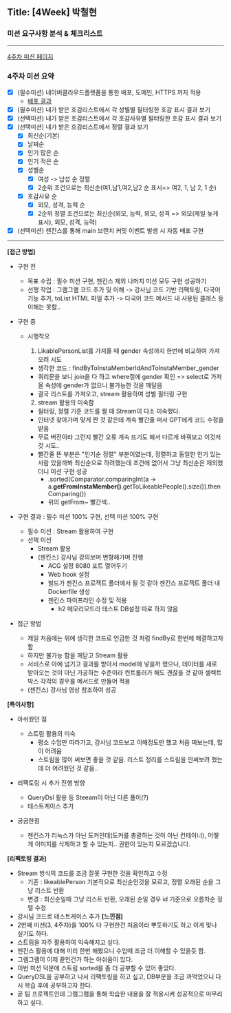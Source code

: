 ## Title: [4Week] 박철현

### 미션 요구사항 분석 & 체크리스트

---
[4주차 미션 페이지](https://wiken.io/ken/12201#4주차)

### 4주차 미션 요약
- [x] (필수미션) 네이버클라우드플랫폼을 통한 배포, 도메인, HTTPS 까지 적용
  - [배포 결과](www.codelike.shop)
- [x] (필수미션) 내가 받은 호감리스트에서 각 성별별 필터링한 호감 표시 결과 보기
- [x] (선택미션) 내가 받은 호감리스트에서 각 호감사유별 필터링한 호감 표시 결과 보기
- [x] (선택미션) 내가 받은 호감리스트에서 정렬 결과 보기
  - [x] 최신순(기본)
  - [x] 날짜순
  - [x] 인기 많은 순
  - [x] 인기 적은 순
  - [x] 성별순
    - [x] 여성 -> 남성 순 정렬
    - [x] 2순위 조건으로는 최신순(여1,남1,여2,남2 순 표시=> 여2, 1, 남 2, 1 순)
  - [x] 호감사유 순
    - [x] 외모, 성격, 능력 순
    - [x] 2순위 정렬 조건으로는 최신순(외모, 능력, 외모, 성격 => 외모(제일 늦게 표시), 외모, 성격, 능력)
- [x] (선택미션) 젠킨스를 통해 main 브랜치 커밋 이벤트 발생 시 자동 배포 구현
---

**[접근 방법]**
<br>
- 구현 전
  - 목표 수립 : 필수 미션 구현, 젠킨스 제외 나머지 미션 모두 구현 성공하기
  - 선행 작업 : 그램그램 코드 추가 및 이해
    -> 강사님 코드 기반 리팩토링, 다국어 기능 추가, toList HTML 파일 추가
    -> 다국어 코드 메서드 내 사용된 클래스 등 이해는 못함..

- 구현 중
  - 시행착오
    1) LikablePersonList를 가져올 때 gender 속성까지 한번에 비교하여 가져오려 시도
      - 생각한  코드 : findByToInstaMemberIdAndToInstaMember_gender
      - 쿼리문을 보니 join을 다 하고 where절에 gender 확인 => select로 가져올 속성에 gender가 없으니 불가능한 것을 깨달음
      - 결국 리스트를 가져오고, stream 활용하여 성별 필터링 구현
    
    2) stream 활용의 미숙함
      - 필터링, 정렬 기준 코드를 짤 때 Stream이 다소 미숙했다.
      - 인터넷  찾아가며 맞게 짠 것 같은데 계속 빨간줄 떠서 GPT에게 코드 수정을 받음
      - 무료 버전이라 그런지 빨간 오류 계속 뜨기도 해서 다르게 바꿔보고 이것저것 시도..
      - 빨간줄 뜬 부분은 "인기순 정렬" 부분이였는데, 정렬하고 동일한 인기 있는 사람 있을까봐 
        최신순으로 하려했는데 조건에 없어서 그냥 최신순은 제외했더니 미션 구현 성공
        - .sorted(Comparator.comparingInt(a -> a.**getFromInstaMember()**.getToLikeablePeople().size()).thenComparing())
        - 위의 getFrom~ 빨간색..
- 구현 결과 : 필수 미션 100% 구현, 선택 미션 100% 구현
  - 필수 미션 : Stream 활용하여 구현
  - 선택 미션
    - Stream 활용
    - (젠킨스) 강사님 강의보며 변형해가며 진행
      - ACG 설정 8080 포트 열어두기
      - Web hook 설정
      - 빌드가 젠킨스 프로젝트 폴더에서 될 것 같아 젠킨스 프로젝트 폴더 내 Dockerfile 생성
      - 젠킨스 파이프라인 수정 및 적용
        - h2 메모리모드라 테스트 DB설정 따로 하지 않음

- 접근 방법
  - 제일 처음에는 위에 생각한 코드로 언급한 것 처럼 findBy로 한번에 해결하고자 함
  - 하지만 불가능 함을 깨닫고 Stream 활용
  - 서비스로 아에 넘기고 결과를 받아서 model에 넣을까 했으나, 데이터를 새로 받아오는 것이 아닌
    가공하는 수준이라 컨트롤러가 해도 괜찮을 것 같아 셀렉트 박스 각각의 경우를 메서드로 만들어 적용
  - (젠킨스) 강사님 영상 참조하여 성공

**[특이사항]**

- 아쉬웠던 점
  - 스트림 활용의 미숙
    - 평소 수업만 따라가고, 강사님 코드보고 이해정도만 했고 처음 짜보는데, 많이 어려움
    - 스트림을 많이 써보면 좋을 것 같음. 리스트 정리를 스트림을 안써보려 했는데 더 어려웠던 것 같음.. 

- 리팩토링 시 추가 진행 방향
  - QueryDsl 활용 등 Steeam이 아닌 다른 풀이(?)
  - 테스트케이스 추가

- 궁금한점
  - 젠킨스가 리눅스가 아닌 도커인데(도커를 총괄하는 것이 아닌 컨테이너), 
    어떻게 이미지를 삭제하고 할 수 있는지.. 권한이 있는지 모르겠습니다.

**[리펙토링 결과]**
- Stream 방식의 코드를 조금 잘못 구현한 것을 확인하고 수정 
  - 기존 : likeablePerson 기본적으로 최신순인것을 모르고, 정렬 오래된 순을 그냥 리스트 반환
  - 변경 : 최신순일때 그냥 리스트 반환, 오래된 순일 경우 id 기준으로 오름차순 정렬 수정
- 강사님 코드로 테스트케이스 추가
**[느낀점]**
- 2번째 미션(3, 4주차)을 100% 다 구현한건 처음이라 뿌듯하기도 하고 이게 맞나 싶기도 하다.
- 스트림을 자주 활용하여 익숙해지고 싶다.
- 젠킨스 활용에 대해 미리 한번 해봤으니 수업때 조금 더 이해할 수 있을듯 함.
- 그램그램이 이제 끝인건가 하는 아쉬움이 있다. 
- 이번 미션 덕분에 스트림 sorted를 좀 더 공부할 수 있어 좋았다.
- QueryDSL을 공부하고 나서 리팩토링을 하고 싶고, DB부분을 조금 까먹었으니 다시 복습 후에 공부하고자 한다.
- 곧 팀 프로젝트인데 그램그램을 통해 학습한 내용을 잘 적용시켜 성공적으로 마무리 하고 싶다. 
